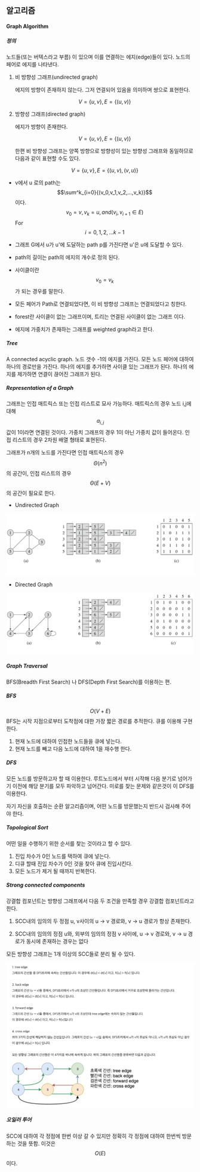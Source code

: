## 알고리즘

#### Graph Algorithm

##### 정의

노드들(또는 버텍스라고 부름) 이 있으며 이를 연결하는 에지(edge)들이 있다.  노드의 페어로 에지를 나타낸다.

1. 비 방향성 그래프(undirected graph)

   에지의 방향이 존재하지 않는다. 그저 연결되어 있음을 의미하며 쌍으로 표현한다.

   $$V = \{u,v\},E=\{(u,v)\}$$

2. 방향성 그래프(directed graph)

   에지가 방향이 존재한다. 

   $$V = \{u,v\},E=\{(u,v)\}$$

   한편 비 방향성 그래프는 양쪽 방향으로 방향성이 있는 방향성 그래프와 동일하므로 다음과 같이 표현할  수도 있다.

   $$V = \{u,v\},E=\{(u,v),(v,u)\}$$

- v에서 u 로의 path는 $$\sum^k_{i=0}{(v_0,v_1,v_2,...,v_k)}$$ 이다. $$v_0 =v,v_k=u,and (v_i,v_{i+1}\in E)$$ For $$i=0,1,2,...k-1$$ 

- 그래프 G에서 u가 u'에 도달하는 path p를 가진다면 u'은 u에 도달할 수 있다.
- path의 길이는 path의 에지의 개수로 정의 된다.
- 사이클이란 $$v_0 = v_k$$가 되는 경우를 말한다. 
- 모든 페어가 Path로 연결되었다면, 이 비 방향성 그래프는 연결되었다고 칭한다. 
- forest란 사이클이 없는 그래프이며, 트리는 연결된 사이클이 없는 그래프 이다.
- 에지에 가중치가 존재하는 그래프를 weighted graph라고 한다.

##### Tree

A connected acyclic graph. 노드 갯수 -1의 에지를 가진다. 모든 노드 페어에 대하여 하나의 경로만을 가진다. 하나의 에지를 추가하면 사이클 있는 그래프가 된다. 하나의 에지를 제가하면 연결이 끊어진 그래프가 된다.

##### Representation of a Graph 

그래프는 인접 매트릭스 또는 인접 리스트로 묘사 가능하다. 매트릭스의 경우 노드 i,j에 대해 $$a_{i,j}$$ 값이 1이라면 연결된 것이다. 가중치 그래프의 경우 1이 아닌 가중치 값이 들어온다. 인접 리스트의 경우 2차원 배열 형태로 표현된다. 

그래프가 n개의 노드를 가진다면 인접 매트릭스의 경우 $$\Theta(n^2)$$ 의 공간이, 인접 리스트의 경우 $$\Theta(E+V)$$ 의 공간이 필요로 한다. 

- Undirected Graph

<img src="image/image-20191126161222134.png" alt="image-20191126161222134" style="zoom:50%;" />

- Directed Graph

<img src="image/image-20191126161351502.png" alt="image-20191126161351502" style="zoom:50%;" />

##### Graph Traversal

BFS(Breadth First Search) 나 DFS(Depth First Search)를 이용하는 편.

##### BFS

$$O(V+E)$$ BFS는 시작 지점으로부터 도착점에 대한 가장 짧은 경로를 추적한다. 큐를 이용해 구현한다.

1. 현재 노드에 대하여 인접한 노드들을 큐에 넣는다.
2. 현재 노드를 빼고 다음 노드에 대하여 1을 재수행 한다.

##### DFS

모든 노드를 방문하고자 할 때 이용한다. 루트노드에서 부터 시작해 다음 분기로 넘어가기 이전에 해당 분기를 모두 파악하고 넘어간다. 미로를 찾는 문제와 같은것이 이 DFS를 이용한다. 

자기 자신을 호출하는 순환 알고리즘이며, 어떤 노드를 방문했는지 반드시 검사해 주어야 한다. 

##### Topological Sort

어떤 일을 수행하기 위한 순서를 찾는 것이라고 할 수 있다. 

1. 진입 차수가 0인 노드를 택하여 큐에 넣는다. 
2. 디큐 할때 진입 차수가 0인 것을 찾아 큐에 진입시킨다.
3. 모든 노드가 제거 될 때까지 반복한다.

##### Strong connected components

강결합 컴포넌트는 방향성 그래프에서 다음 두 조건을 만족할 경우 강결합 컴포넌트라고 한다.

1. SCC내의 임의의 두 정점 u, v사이의 u → v 경로와, v → u 경로가 항상 존재한다.

2. SCC내의 임의의 정점 u와, 외부의 임의의 정점 v 사이에, u → v 경로와, v → u 경로가 동시에 존재하는 경우는 없다

모든 방향성 그래프는 1개 이상의 SCC들로 분리 될 수 있다.

<img src="image/image-20191126173232161.png" alt="image-20191126173232161" style="zoom:50%;" />

##### 오일러 투어

SCC에 대하여 각 정점에 한번 이상 갈 수 있지만 정확히 각 정점에 대하여 한번씩 방문하는 것을 뜻함. 이것은 $$O(E)$$ 이다.

